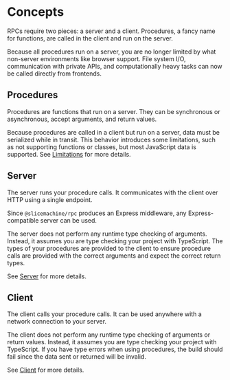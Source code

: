 # Concepts

RPCs require two pieces: a server and a client. Procedures, a fancy name for functions, are called in the client and run on the server.

Because all procedures run on a server, you are no longer limited by what non-server environments like browser support. File system I/O, communication with private APIs, and computationally heavy tasks can now be called directly from frontends.

## Procedures

Procedures are functions that run on a server. They can be synchronous or asynchronous, accept arguments, and return values.

Because procedures are called in a client but run on a server, data must be serialized while in transit. This behavior introduces some limitations, such as not supporting functions or classes, but most JavaScript data is supported. See [Limitations](./04-limitations.md) for more details.

## Server

The server runs your procedure calls. It communicates with the client over HTTP using a single endpoint.

Since `@slicemachine/rpc` produces an Express middleware, any Express-compatible server can be used.

The server does not perform any runtime type checking of arguments. Instead, it assumes you are type checking your project with TypeScript. The types of your procedures are provided to the client to ensure procedure calls are provided with the correct arguments and expect the correct return types.

See [Server](./02-server.md) for more details.

## Client

The client calls your procedure calls. It can be used anywhere with a network connection to your server.

The client does not perform any runtime type checking of arguments or return values. Instead, it assumes you are type checking your project with TypeScript. If you have type errors when using procedures, the build should fail since the data sent or returned will be invalid.

See [Client](./03-client.md) for more details.
